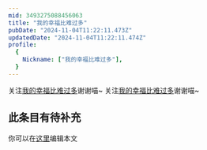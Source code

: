 ```yaml
---
mid: 3493275088456063
title: "我的幸福比难过多"
pubDate: "2024-11-04T11:22:11.473Z"
updatedDate: "2024-11-04T11:22:11.474Z"
profile:
  {
    Nickname: ["我的幸福比难过多"],
  }
---
```


关注[我的幸福比难过多](https://space.bilibili.com/3493275088456063)谢谢喵~ 关注[我的幸福比难过多](https://space.bilibili.com/3493275088456063)谢谢喵~

## 此条目有待补充
你可以在[这里](https://github.com/Yuhanawa/VTuber.ICU-Content/edit/master/v/我的幸福比难过多/index.md)编辑本文
